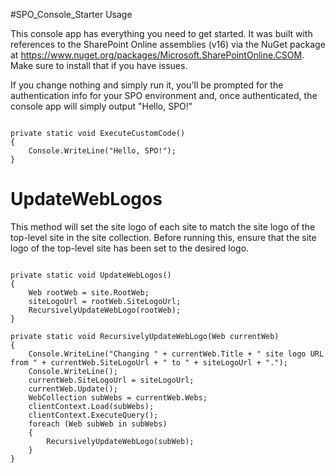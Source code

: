 #SPO_Console_Starter Usage

This console app has everything you need to get started.  It was built with references to the SharePoint Online assemblies (v16) via the NuGet package at https://www.nuget.org/packages/Microsoft.SharePointOnline.CSOM.  Make sure to install that if you have issues.

If you change nothing and simply run it, you'll be prompted for the authentication info for your SPO environment and, once authenticated, the console app will simply output "Hello, SPO!"
<pre><code>
private static void ExecuteCustomCode() 
{
    Console.WriteLine("Hello, SPO!"); 
}
</code></pre>

# UpdateWebLogos
This method will set the site logo of each site to match the site logo of the top-level site in the site collection.  Before running this, ensure that the site logo of the top-level site has been set to the desired logo.
<pre><code>
private static void UpdateWebLogos()
{
    Web rootWeb = site.RootWeb;
    siteLogoUrl = rootWeb.SiteLogoUrl;
    RecursivelyUpdateWebLogo(rootWeb);
}

private static void RecursivelyUpdateWebLogo(Web currentWeb)
{
    Console.WriteLine("Changing " + currentWeb.Title + " site logo URL from " + currentWeb.SiteLogoUrl + " to " + siteLogoUrl + ".");
    Console.WriteLine();
    currentWeb.SiteLogoUrl = siteLogoUrl;
    currentWeb.Update();
    WebCollection subWebs = currentWeb.Webs;
    clientContext.Load(subWebs);
    clientContext.ExecuteQuery();
    foreach (Web subWeb in subWebs)
    {
        RecursivelyUpdateWebLogo(subWeb);
    }
}
</code></pre>
